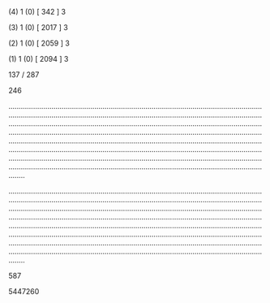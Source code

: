 (4) 1 (0) [ 342 ] 3 


(3) 1 (0) [ 2017 ] 3 


(2) 1 (0) [ 2059 ] 3 


(1) 1 (0) [ 2094 ] 3 


137 / 287 


246 


........................................................................................................................................................................................................................................................................................................................................................................................................................................................................................................................................................................................................................................................................................................................................................................................................................................................................................................................................................................................................................................ 


 


........................................................................................................................................................................................................................................................................................................................................................................................................................................................................................................................................................................................................................................................................................................................................................................................................................................................................................................................................................................................................................................ 


 


587 


5447260 


